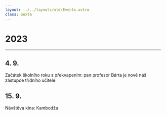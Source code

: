 ```yaml
---
layout: ../../layouts/old/Events.astro
class: Sexta
---
```

# 2023
---
## 4. 9.
Začátek školního roku s překvapením: pan profesor Bárta je nově náš zástupce třídního učitele

## 15. 9.
Návštěva kina: Kambodža
